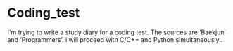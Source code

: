 # Coding_test
I'm trying to write a study diary for a coding test.
The sources are ‘Baekjun’ and ‘Programmers’.
i will proceed with C/C++ and Python simultaneously..

